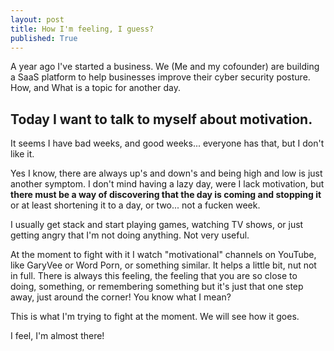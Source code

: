 ```yaml
---
layout: post
title: How I'm feeling, I guess?
published: True
---
```

A year ago I've started a business. We (Me and my cofounder) are building a SaaS platform to help businesses improve their cyber security posture. How, and What is a topic for another day. 

## Today I want to talk to myself about motivation. 
It seems I have bad weeks, and good weeks... everyone has that, but I don't like it. 

Yes I know, there are always up's and down's and being high and low is just another symptom. I don't mind having a lazy day, were I lack motivation, but __there must be a way of discovering that the day is coming and stopping it__ or at least shortening it to a day, or two... not a fucken week.

I usually get stack and start playing games, watching TV shows, or just getting angry that I'm not doing anything. Not very useful. 

At the moment to fight with it I watch "motivational" channels on YouTube, like GaryVee or Word Porn, or something similar. It helps a little bit, nut not in full. There is always this feeling, the feeling that you are so close to doing, something, or remembering something but it's just that one step away, just around the corner! You know what I mean?

This is what I'm trying to fight at the moment. We will see how it goes. 

I feel, I'm almost there!